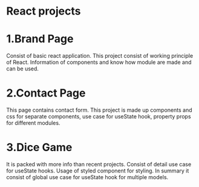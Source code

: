 # React projects

# 1.Brand Page

Consist of basic react application. This project consist of working principle of React. Information of components and know how module are made and can be used.

# 2.Contact Page

This page contains contact form. This project is made up components and css for separate components, use case for useState hook, property props for different modules.

# 3.Dice Game

It is packed with more info than recent projects. Consist of detail use case for useState hooks. Usage of styled component for styling. In summary it consist of global use case for useState hook for multiple models.
